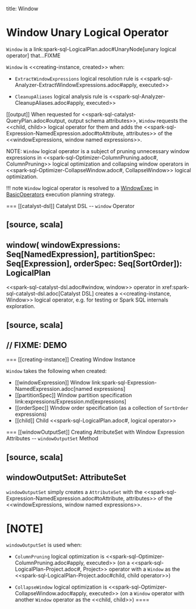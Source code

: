 title: Window

# Window Unary Logical Operator

`Window` is a link:spark-sql-LogicalPlan.adoc#UnaryNode[unary logical operator] that...FIXME

`Window` is <<creating-instance, created>> when:

* `ExtractWindowExpressions` logical resolution rule is <<spark-sql-Analyzer-ExtractWindowExpressions.adoc#apply, executed>>

* `CleanupAliases` logical analysis rule is <<spark-sql-Analyzer-CleanupAliases.adoc#apply, executed>>

[[output]]
When requested for <<spark-sql-catalyst-QueryPlan.adoc#output, output schema attributes>>, `Window` requests the <<child, child>> logical operator for them and adds the <<spark-sql-Expression-NamedExpression.adoc#toAttribute, attributes>> of the <<windowExpressions, window named expressions>>.

NOTE: `Window` logical operator is a subject of pruning unnecessary window expressions in <<spark-sql-Optimizer-ColumnPruning.adoc#, ColumnPruning>> logical optimization and collapsing window operators in <<spark-sql-Optimizer-CollapseWindow.adoc#, CollapseWindow>> logical optimization.

!!! note
    `Window` logical operator is resolved to a [WindowExec](../physical-operators/WindowExec.md) in [BasicOperators](../execution-planning-strategies/BasicOperators.md#Window) execution planning strategy.

=== [[catalyst-dsl]] Catalyst DSL -- `window` Operator

[source, scala]
----
window(
  windowExpressions: Seq[NamedExpression],
  partitionSpec: Seq[Expression],
  orderSpec: Seq[SortOrder]): LogicalPlan
----

<<spark-sql-catalyst-dsl.adoc#window, window>> operator in xref:spark-sql-catalyst-dsl.adoc[Catalyst DSL] creates a <<creating-instance, Window>> logical operator, e.g. for testing or Spark SQL internals exploration.

[source, scala]
----
// FIXME: DEMO
----

=== [[creating-instance]] Creating Window Instance

`Window` takes the following when created:

* [[windowExpression]] Window link:spark-sql-Expression-NamedExpression.adoc[named expressions]
* [[partitionSpec]] Window partition specification link:expressions/Expression.md[expressions]
* [[orderSpec]] Window order specification (as a collection of `SortOrder` expressions)
* [[child]] Child <<spark-sql-LogicalPlan.adoc#, logical operator>>

=== [[windowOutputSet]] Creating AttributeSet with Window Expression Attributes -- `windowOutputSet` Method

[source, scala]
----
windowOutputSet: AttributeSet
----

`windowOutputSet` simply creates a `AttributeSet` with the <<spark-sql-Expression-NamedExpression.adoc#toAttribute, attributes>> of the <<windowExpressions, window named expressions>>.

[NOTE]
====
`windowOutputSet` is used when:

* `ColumnPruning` logical optimization is <<spark-sql-Optimizer-ColumnPruning.adoc#apply, executed>> (on a <<spark-sql-LogicalPlan-Project.adoc#, Project>> operator with a `Window` as the <<spark-sql-LogicalPlan-Project.adoc#child, child operator>>)

* `CollapseWindow` logical optimization is <<spark-sql-Optimizer-CollapseWindow.adoc#apply, executed>> (on a `Window` operator with another `Window` operator as the <<child, child>>)
====
